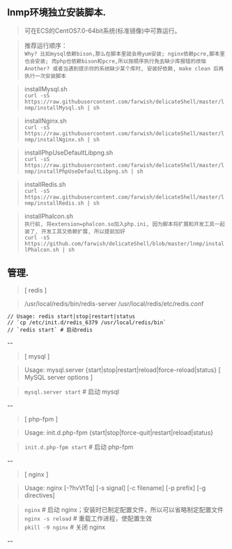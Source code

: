 ## lnmp环境独立安装脚本.

> 可在ECS的CentOS7.0-64bit系统(标准镜像)中可靠运行。

> 推荐运行顺序：  
> `Why? 比如mysql依赖bison,那么在脚本里就会用yum安装; nginx依赖pcre,脚本里也会安装; 而php也依赖bison和pcre,所以按顺序执行免去缺少库报错的烦恼`  
> `Another? 或者当遇到提示你的系统缺少某个库时, 安装好依赖, make clean 后再执行一次安装脚本`  

>    installMysql.sh  
>    `curl -sS https://raw.githubusercontent.com/farwish/delicateShell/master/lnmp/installMysql.sh | sh`  

>    installNginx.sh  
>    `curl -sS https://raw.githubusercontent.com/farwish/delicateShell/master/lnmp/installNginx.sh | sh`  

>    installPhpUseDefaultLibpng.sh  
>    `curl -sS https://raw.githubusercontent.com/farwish/delicateShell/master/lnmp/installPhpUseDefaultLibpng.sh | sh`  

>    installRedis.sh  
>    `curl -sS https://raw.githubusercontent.com/farwish/delicateShell/master/lnmp/installRedis.sh | sh`  

>    installPhalcon.sh  
>    `执行前, 将extension=phalcon.so加入php.ini, 因为脚本将扩展和开发工具一起装了, 开发工具又依赖扩展, 所以提前加好`  
>    `curl -sS https://github.com/farwish/delicateShell/blob/master/lnmp/installPhalcon.sh | sh`  

## 管理.

> [ redis ]

> /usr/local/redis/bin/redis-server /usr/local/redis/etc/redis.conf

```
// Usage: redis start|stop|restart|status  
// `cp /etc/init.d/redis_6379 /usr/local/redis/bin`  
// `redis start` # 启动redis  
```

--

> [ mysql ]

> Usage: mysql.server  {start|stop|restart|reload|force-reload|status}  [ MySQL server options ]

> `mysql.server start` # 启动 mysql

--

> [ php-fpm ]

> Usage: init.d.php-fpm {start|stop|force-quit|restart|reload|status}

> `init.d.php-fpm start` # 启动 php-fpm

--

> [ nginx ]

> Usage: nginx [-?hvVtTq] [-s signal] [-c filename] [-p prefix] [-g directives]

> `nginx`  # 启动 nginx；安装时已制定配置文件，所以可以省略制定配置文件  
> `nginx -s reload` # 重载工作进程，使配置生效  
> `pkill -9 nginx` # 关闭 nginx  

--
